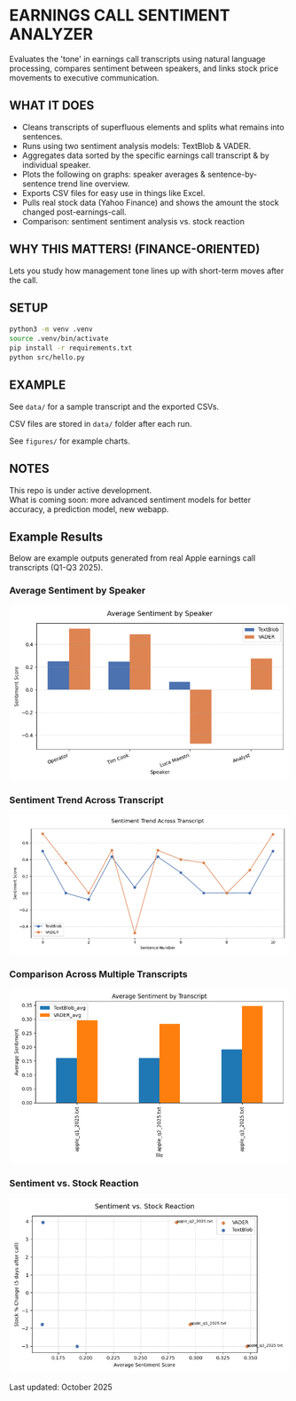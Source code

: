 # EARNINGS CALL SENTIMENT ANALYZER

Evaluates the 'tone' in earnings call transcripts using natural language processing, compares sentiment between speakers, and links stock price movements to executive communication.

## WHAT IT DOES

- Cleans transcripts of superfluous elements and splits what remains into sentences. 
- Runs using two sentiment analysis models: TextBlob & VADER.
- Aggregates data sorted by the specific earnings call transcript & by individual speaker.
- Plots the following on graphs: speaker averages & sentence-by-sentence trend line overview.
- Exports CSV files for easy use in things like Excel.
- Pulls real stock data (Yahoo Finance) and shows the amount the stock changed post-earnings-call.
- Comparison: sentiment sentiment analysis vs. stock reaction

## WHY THIS MATTERS! (FINANCE-ORIENTED)

Lets you study how management tone lines up with short-term moves after the call.

## SETUP

```bash
python3 -m venv .venv
source .venv/bin/activate
pip install -r requirements.txt
python src/hello.py
```

## EXAMPLE

See `data/` for a sample transcript and the exported CSVs. 

CSV files are stored in `data/` folder after each run.

See `figures/` for example charts.

## NOTES

This repo is under active development.  
What is coming soon: more advanced sentiment models for better accuracy, a prediction model, new webapp.

## Example Results 

Below are example outputs generated from real Apple earnings call transcripts (Q1-Q3 2025).

### Average Sentiment by Speaker
![Speaker Sentiment Chart](figures/speaker_avg.png)

### Sentiment Trend Across Transcript
![Sentiment Trend](figures/sentiment_trend.png)

### Comparison Across Multiple Transcripts
![Multiple Transcript Comparison](figures/multi_transcript_comparison.png)

### Sentiment vs. Stock Reaction
![Sentiment vs Stock Reaction](figures/sentiment_vs_stock.png)


Last updated: October 2025 